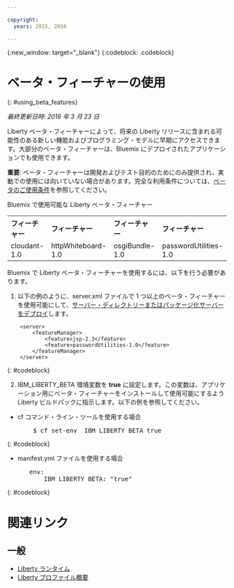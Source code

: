 ```yaml
---

copyright:
  years: 2015, 2016

---
```


{:new_window: target="_blank"}
{:codeblock: .codeblock}

# ベータ・フィーチャーの使用
{: #using_beta_features}

*最終更新日時: 2016 年 3 月 23 日*

Liberty ベータ・フィーチャーによって、将来の Liberty リリースに含まれる可能性のある新しい機能およびプログラミング・モデルに早期にアクセスできます。大部分のベータ・フィーチャーは、Bluemix にデプロイされたアプリケーションでも使用できます。

**重要**: ベータ・フィーチャーは開発およびテスト目的のためにのみ提供され、実動での使用には向いていない場合があります。完全な利用条件については、[ベータのご使用条件](http://public.dhe.ibm.com/ibmdl/export/pub/software/websphere/wasdev/downloads/wlp/beta/lafiles/en.html)を参照してください。

Bluemix で使用可能な Liberty ベータ・フィーチャー
<table>
<tr>
<th align="left">フィーチャー</th>
<th align="left">フィーチャー</th>
<th align="left">フィーチャー</th>
<th align="left">フィーチャー</th>
</tr>

<tr>
<td>cloudant-1.0</td>
<td>httpWhiteboard-1.0</td>
<td>osgiBundle-1.0</td>
<td>passwordUtilities-1.0</td>
</tr>
</table>

Bluemix で Liberty ベータ・フィーチャーを使用するには、以下を行う必要があります。

1. 以下の例のように、server.xml ファイルで 1 つ以上のベータ・フィーチャーを使用可能にして、[サーバー・ディレクトリーまたはパッケージ化サーバーをデプロイ](optionsForPushing.html)します。
```
    <server>
        <featureManager>
            <feature>jsp-2.3</feature>
            <feature>passwordUtilities-1.0</feature>
        </featureManager>
    </server>
```
{: #codeblock}

2.  IBM_LIBERTY_BETA 環境変数を **true** に設定します。この変数は、アプリケーション用にベータ・フィーチャーをインストールして使用可能にするよう Liberty ビルドパックに指示します。以下の例を参照してください。
  * cf コマンド・ライン・ツールを使用する場合
<pre>
       $ cf set-env <yourappname> IBM_LIBERTY_BETA true
</pre>
{: #codeblock}

  * manifest.yml ファイルを使用する場合
<pre>
      env:
          IBM_LIBERTY_BETA: "true"
</pre>
{: #codeblock}

# 関連リンク
## 一般
* [Liberty ランタイム](index.html)
* [Liberty プロファイル概要](http://www-01.ibm.com/support/knowledgecenter/SSAW57_8.5.5/com.ibm.websphere.wlp.nd.doc/ae/cwlp_about.html)
